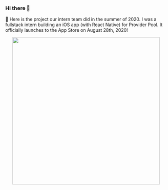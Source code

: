 ### Hi there 👋
🔭 Here is the project our intern team did in the summer of 2020. I was a  fullstack intern building an iOS app (with React Native) for Provider Pool. It officially launches to the App Store on August 28th, 2020!

<p align="center"> <img width="460" src="https://github.com/justingirgis/portfolio/blob/master/ezgif.com-optimize.gif">
</p>






<!--
**justingirgis/justingirgis** is a ✨ _special_ ✨ repository because its `README.md` (this file) appears on your GitHub profile.

Here are some ideas to get you started:


- 🌱 I’m currently learning ...
- 👯 I’m looking to collaborate on ...
- 🤔 I’m looking for help with ...
- 💬 Ask me about ...
- 📫 How to reach me: ...
- ⚡ Fun fact: ...
-->
